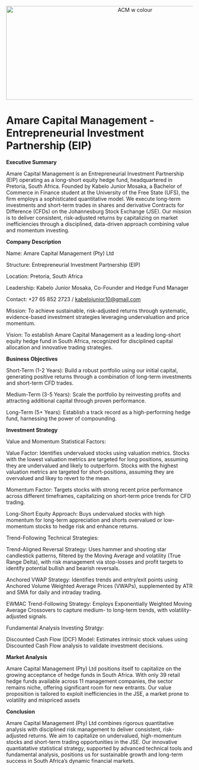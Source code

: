 <p align="center">
  <img src="https://github.com/user-attachments/assets/3f2b953f-e7d8-476e-b1b0-758cbdc004a9" alt="ACM w colour" width="680" height="253">
</p>

# Amare Capital Management - Entrepreneurial Investment Partnership (EIP)

**Executive Summary**

Amare Capital Management is an Entrepreneurial Investment Partnership (EIP) operating as a long-short equity hedge fund, headquartered in Pretoria, South Africa. Founded by Kabelo Junior Mosaka, a Bachelor of Commerce in Finance student at the University of the Free State (UFS), the firm employs a sophisticated quantitative model. We execute long-term investments and short-term trades in shares and derivative Contracts for Difference (CFDs) on the Johannesburg Stock Exchange (JSE). Our mission is to deliver consistent, risk-adjusted returns by capitalizing on market inefficiencies through a disciplined, data-driven approach combining value and momentum investing. 

**Company Description**

Name: Amare Capital Management (Pty) Ltd

Structure: Entrepreneurial Investment Partnership (EIP)

Location: Pretoria, South Africa

Leadership: Kabelo Junior Mosaka, Co-Founder and Hedge Fund Manager

Contact: +27 65 852 2723 / kabelojunior10@gmail.com

Mission: To achieve sustainable, risk-adjusted returns through systematic, evidence-based investment strategies leveraging undervaluation and price momentum.

Vision: To establish Amare Capital Management as a leading long-short equity hedge fund in South Africa, recognized for disciplined capital allocation and innovative trading strategies.

**Business Objectives**

Short-Term (1-2 Years): Build a robust portfolio using our initial capital, generating positive returns through a combination of long-term investments and short-term CFD trades.

Medium-Term (3-5 Years): Scale the portfolio by reinvesting profits and attracting additional capital through proven performance.

Long-Term (5+ Years): Establish a track record as a high-performing hedge fund, harnessing the power of compounding.

**Investment Strategy**

Value and Momentum Statistical Factors:

Value Factor: Identifies undervalued stocks using valuation metrics. Stocks with the lowest valuation metrics are targeted for long positions, assuming they are undervalued and likely to outperform. Stocks with the highest valuation metrics are targeted for short-positions, assuming they are overvalued and likey to revert to the mean.

Momentum Factor: Targets stocks with strong recent price performance across different timeframes, capitalizing on short-term price trends for CFD trading.

Long-Short Equity Approach: Buys undervalued stocks with high momentum for long-term appreciation and shorts overvalued or low-momentum stocks to hedge risk and enhance returns.

Trend-Following Technical Strategies:

Trend-Aligned Reversal Strategy: Uses hammer and shooting star candlestick patterns, filtered by the Moving Average and volatility (True Range Delta), with risk management via stop-losses and profit targets to identify potential bullish and bearish reversals.

Anchored VWAP Strategy: Identifies trends and entry/exit points using Anchored Volume Weighted Average Prices (VWAPs), supplemented by ATR and SMA for daily and intraday trading.

EWMAC Trend-Following Strategy: Employs Exponentially Weighted Moving Average Crossovers to capture medium- to long-term trends, with volatility-adjusted signals.

Fundamental Analysis Investing Stratgy:

Discounted Cash Flow (DCF) Model: Estimates intrinsic stock values using Discounted Cash Flow analysis to validate investment decisions.

**Market Analysis**

Amare Capital Management (Pty) Ltd positions itself to capitalize on the growing acceptance of hedge funds in South Africa. With only 39 retail hedge funds available across 11 management companies, the sector remains niche, offering significant room for new entrants. Our value proposition is tailored to exploit inefficiencies in the JSE, a market prone to volatility and mispriced assets

**Conclusion**

Amare Capital Management (Pty) Ltd combines rigorous quantitative analysis with disciplined risk management to deliver consistent, risk-adjusted returns. We aim to capitalize on undervalued, high-momentum stocks and short-term trading opportunities in the JSE. Our innovative quantiatative statistical strategy, supported by advanced technical tools and fundamental analysis, positions us for sustainable growth and long-term success in South Africa’s dynamic financial markets.   
